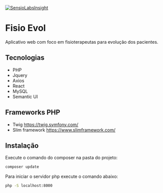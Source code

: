 [![SensioLabsInsight](https://insight.sensiolabs.com/projects/fb66fa9b-f354-4637-b1b0-3a8dd635ef3e/mini.png)](https://insight.sensiolabs.com/projects/fb66fa9b-f354-4637-b1b0-3a8dd635ef3e)
# Fisio  Evol
Aplicativo web com foco em fisioterapeutas para evolução dos pacientes.
## Tecnologias
* PHP
* Jquery
* Axios
* React
* MySQL
* Semantic UI
## Frameworks PHP
* Twig https://twig.symfony.com/
* Slim framework https://www.slimframework.com/
## Instalação
Execute o comando do composer na pasta do projeto:
```sh
composer update
```
Para iniciar o servidor php execute o comando abaixo:

```sh
php -S localhost:8000
```